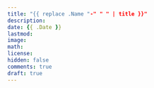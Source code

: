 ```yaml
---
title: "{{ replace .Name "-" " " | title }}"
description: 
date: {{ .Date }}
lastmod:
image: 
math: 
license: 
hidden: false
comments: true
draft: true
---
```

